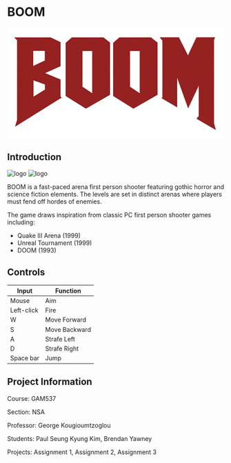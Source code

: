 # BOOM

![logo](Preview/logo.png)

## Introduction
![logo](Preview/gameplay1.gif)
![logo](Preview/gameplay2.gif)

BOOM is a fast-paced arena first person shooter featuring gothic horror and science fiction elements. The levels are set in distinct arenas where players must fend off hordes of enemies.

The game draws inspiration from classic PC first person shooter games including:
-	Quake III Arena (1999)
-	Unreal Tournament (1999)
-	DOOM (1993)

## Controls

| Input | Function |
| - | - |
| Mouse | Aim |
| Left-click | Fire |
| W | Move Forward |
| S | Move Backward |
| A | Strafe Left |
| D | Strafe Right |
| Space bar | Jump |

## Project Information
Course:     GAM537

Section:    NSA

Professor:  George Kougioumtzoglou

Students:   Paul Seung Kyung Kim, Brendan Yawney

Projects:   Assignment 1, Assignment 2, Assignment 3
